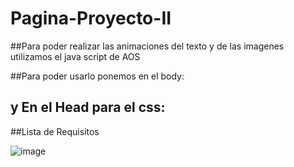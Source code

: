# Pagina-Proyecto-II

##Para poder realizar las animaciones del texto y de las imagenes utilizamos el java script de AOS


##Para poder usarlo ponemos en el body:

<script src="https://unpkg.com/aos@2.3.1/dist/aos.js"></script>
<script>
  AOS.init();
</script>

## y En el Head para el css:

<link href="https://unpkg.com/aos@2.3.1/dist/aos.css" rel="stylesheet">

##Lista de Requisitos

![image](https://user-images.githubusercontent.com/108817479/200419140-d631d03f-d3ae-4cfb-a439-4599c0b429f7.png)
